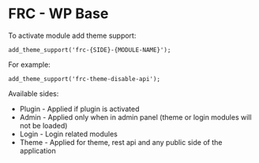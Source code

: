 # FRC - WP Base

To activate module add theme support:

`add_theme_support('frc-{SIDE}-{MODULE-NAME}');`

For example:

`add_theme_support('frc-theme-disable-api');`

Available sides:

- Plugin - Applied if plugin is activated
- Admin - Applied only when in admin panel (theme or login modules will not be loaded)
- Login - Login related modules
- Theme - Applied for theme, rest api and any public side of the application
